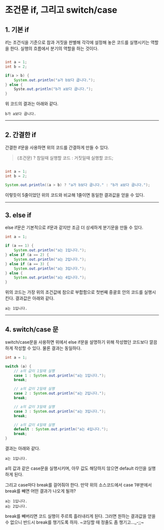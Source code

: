 # 조건문 if, 그리고 switch/case
## 1. 기본 if
if는 조건식을 기준으로 참과 거짓을 판별해 각각에 설정해 놓은 코드를 실행시키는 역할을 한다. 실행의 흐름에서 분기의 역할을 하는 것이다.

```java

int a = 1;
int b = 2;

if(a > b) {
	System.out.println("a가 b보다 큽니다.");
} else {
	Syste.out.println("b가 a보다 큽니다.");
}

```

위 코드의 결과는 아래와 같다.

```
b가 a보다 큽니다.
```

* * *
## 2. 간결한 if
간결한 if문을 사용하면 위의 코드를 간결하게 만들 수 있다.
> (조건문) ? 참일때 실행할 코드 : 거짓일때 실행할 코드;

```java

int a = 1;
int b = 2;

System.out.println((a > b) ? "a가 b보다 큽니다." : "b가 a보다 큽니다.");
```

이렇듯이 5줄이었던 위의 코드와 비교해 1줄이면 동일한 결과값을 얻을 수 있다.

* * *
## 3. else if
else if문은 기본적으로 if문과 같지만 조금 더 상세하게 분기문을 만들 수 있다.
```java
int a = 1;

if (a == 1) {
	System.out.println("a는 1입니다.");
} else if (a == 2) {
	System.out.println("a는 2입니다.");
} else if (a == 3) {
	System.out.println("a는 3입니다.");
} else {
	System.out.println("a는 4입니다.");
}
```
위의 코드는 가장 위의 조건값에 참으로 부합함으로 첫번째 중괄호 안의 코드를 실행시킨다. 결과값은 아래와 같다.
```
a는 1입니다.
```

* * *
## 4. switch/case 문
switch/case문을 사용하면 위에서 else if문을 설명하기 위해 작성했던 코드보다 깔끔하게 작성할 수 있다. 물론 결과는 동일하다.
```java
int a = 1;

switch (a) {
	// a의 값이 1일때 실행
	case 1 : System.out.println("a는 1입니다.");
	break;

	// a의 값이 2일때 실행
	case 2 : System.out.println("a는 2입니다.");
	break;

	// a의 값이 3일때 실행
	case 3 : System.out.println("a는 3입니다.");
	break;

	// a의 값이 4일때 실행
	default : System.out.println("a는 4입니다.");
	break;
}
```
결과는 아래와 같다.
```
a는 1입니다.
```
a의 값과 같은 case문을 실행시키며, 아무 값도 해당하지 않으면 default 라인을 실행하게 된다.

그리고 case마다 break를 걸어줘야 한다. 만약 위의 소스코드에서 case 1부분에서 break를 빼면 어떤 결과가 나오게 될까?
```
a는 1입니다.
a는 2입니다.
```
break를 빼버리면 코드 실행이 주르륵 흘러내리게 된다. 그러면 원하는 결과값을 얻을 수 없으니 반드시 break를 챙기도록 하자. ~코딩할 때 정줄도 좀 챙기고..._-;;~
